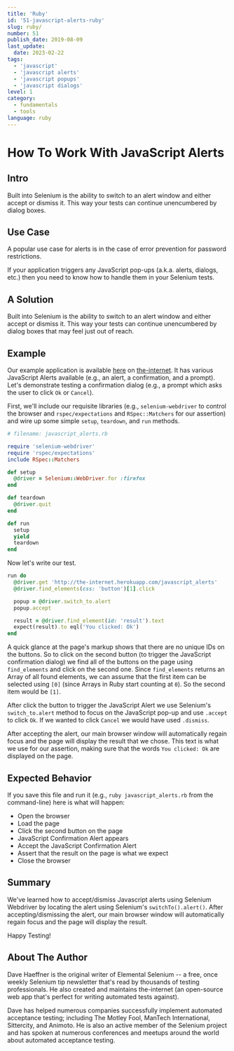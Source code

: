 ```yaml
---
title: 'Ruby'
id: '51-javascript-alerts-ruby'
slug: ruby/
number: 51
publish_date: 2019-08-09
last_update: 
  date: 2023-02-22
tags:
  - 'javascript'
  - 'javascript alerts'
  - 'javascript popups'
  - 'javascript dialogs'
level: 1
category: 
  - fundamentals
  - tools
language: ruby
---
```


# How To Work With JavaScript Alerts

## Intro

Built into Selenium is the ability to switch to an alert window and either accept or dismiss it. This way your tests can continue unencumbered by dialog boxes. 

## Use Case

A popular use case for alerts is in the case of error prevention for password restrictions.

If your application triggers any JavaScript pop-ups (a.k.a. alerts, dialogs, etc.) then you need to know how to handle them in your Selenium tests.


## A Solution

Built into Selenium is the ability to switch to an alert window and either accept or dismiss it. This way your tests can continue unencumbered by dialog boxes that may feel just out of reach.

## Example

Our example application is available [here](http://the-internet.herokuapp.com/javascript_alerts) on [the-internet](http://github.com/tourdedave/the-internet). It has various JavaScript Alerts available (e.g., an alert, a confirmation, and a prompt). Let's demonstrate testing a confirmation dialog (e.g., a prompt which asks the user to click `Ok` or `Cancel`).

First, we'll include our requisite libraries (e.g., `selenium-webdriver` to control the browser and `rspec/expectations` and `RSpec::Matchers` for our assertion) and wire up some simple `setup`, `teardown`, and `run` methods.

```ruby
# filename: javascript_alerts.rb

require 'selenium-webdriver'
require 'rspec/expectations'
include RSpec::Matchers

def setup
  @driver = Selenium::WebDriver.for :firefox
end

def teardown
  @driver.quit
end

def run
  setup
  yield
  teardown
end
```

Now let's write our test.

```ruby
run do
  @driver.get 'http://the-internet.herokuapp.com/javascript_alerts'
  @driver.find_elements(css: 'button')[1].click

  popup = @driver.switch_to.alert
  popup.accept

  result = @driver.find_element(id: 'result').text
  expect(result).to eql('You clicked: Ok')
end
```

A quick glance at the page's markup shows that there are no unique IDs on the buttons. So to click on the second button (to trigger the JavaScript confirmation dialog) we find all of the buttons on the page using `find_elements` and click on the second one. Since `find_elements` returns an Array of all found elements, we can assume that the first item can be selected using `[0]` (since Arrays in Ruby start counting at `0`). So the second item would be `[1]`.

After click the button to trigger the JavaScript Alert we use Selenium's `switch_to.alert` method to focus on the JavaScript pop-up and use `.accept` to click `Ok`. If we wanted to click `Cancel` we would have used `.dismiss`.

After accepting the alert, our main browser window will automatically regain focus and the page will display the result that we chose. This text is what we use for our assertion, making sure that the words `You clicked: Ok` are displayed on the page.

## Expected Behavior

If you save this file and run it (e.g., `ruby javascript_alerts.rb` from the command-line) here is what will happen:

+ Open the browser
+ Load the page
+ Click the second button on the page
+ JavaScript Confirmation Alert appears
+ Accept the JavaScript Confirmation Alert
+ Assert that the result on the page is what we expect
+ Close the browser


## Summary

We've learned how to accept/dismiss Javascript alerts using Selenium Webdriver by locating the alert using Selenium's `switchTo().alert()`. After accepting/dismissing the alert, our main browser window will automatically regain focus and the page will display the result. 

Happy Testing!

## About The Author

Dave Haeffner is the original writer of Elemental Selenium -- a free, once weekly Selenium tip newsletter that's read by thousands of testing professionals. He also created and maintains the-internet (an open-source web app that's perfect for writing automated tests against).

Dave has helped numerous companies successfully implement automated acceptance testing; including The Motley Fool, ManTech International, Sittercity, and Animoto. He is also an active member of the Selenium project and has spoken at numerous conferences and meetups around the world about automated acceptance testing.
